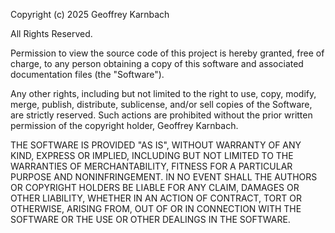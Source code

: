 Copyright (c) 2025 Geoffrey Karnbach

All Rights Reserved.

Permission to view the source code of this project is hereby granted, free of charge, to any person obtaining a copy of this software and associated documentation files (the "Software").

Any other rights, including but not limited to the right to use, copy, modify, merge, publish, distribute, sublicense, and/or sell copies of the Software, are strictly reserved. Such actions are prohibited without the prior written permission of the copyright holder, Geoffrey Karnbach.

THE SOFTWARE IS PROVIDED "AS IS", WITHOUT WARRANTY OF ANY KIND, EXPRESS OR IMPLIED, INCLUDING BUT NOT LIMITED TO THE WARRANTIES OF MERCHANTABILITY, FITNESS FOR A PARTICULAR PURPOSE AND NONINFRINGEMENT. IN NO EVENT SHALL THE AUTHORS OR COPYRIGHT HOLDERS BE LIABLE FOR ANY CLAIM, DAMAGES OR OTHER LIABILITY, WHETHER IN AN ACTION OF CONTRACT, TORT OR OTHERWISE, ARISING FROM, OUT OF OR IN CONNECTION WITH THE SOFTWARE OR THE USE OR OTHER DEALINGS IN THE SOFTWARE.
